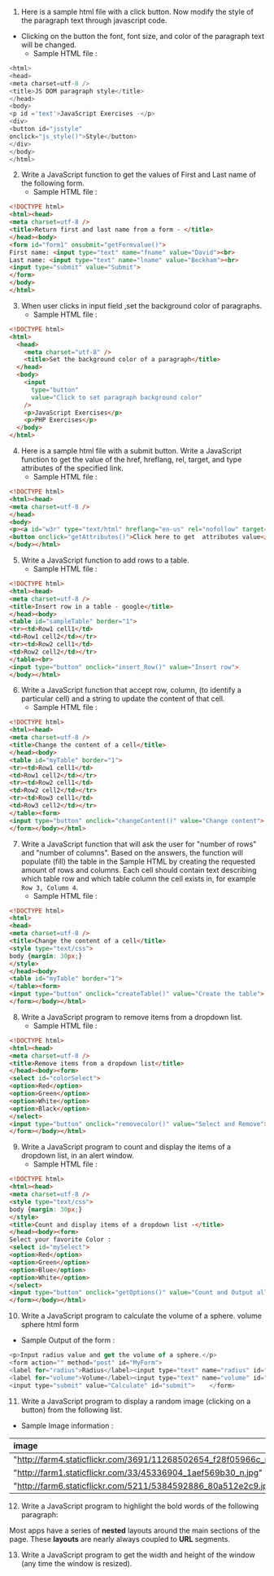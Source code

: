 1. Here is a sample html file with a click button. Now modify the style of the paragraph text through javascript code.

* Clicking on the button the font, font size, and color of the paragraph text will be changed.
  - Sample HTML file :

```js <!DOCTYPE html>
<html>
<head>
<meta charset=utf-8 />
<title>JS DOM paragraph style</title>
</head> 
<body>
<p id ='text'>JavaScript Exercises -</p> 
<div>
<button id="jsstyle"
onclick="js_style()">Style</button>
</div>
</body>
</html> 
```

2. Write a JavaScript function to get the values of First and Last name of the following form.
   - Sample HTML file :
```html
<!DOCTYPE html>
<html><head>
<meta charset=utf-8 />
<title>Return first and last name from a form - </title>
</head><body>
<form id="form1" onsubmit="getFormvalue()">
First name: <input type="text" name="fname" value="David"><br>
Last name: <input type="text" name="lname" value="Beckham"><br>
<input type="submit" value="Submit">
</form>
</body>
</html>
```

3. When user clicks in input field ,set the background color of paragraphs.
    - Sample HTML file :

```html 
<!DOCTYPE html>
<html>
  <head>
    <meta charset="utf-8" />
    <title>Set the background color of a paragraph</title>
  </head>
  <body>
    <input
      type="button"
      value="Click to set paragraph background color"
    />
    <p>JavaScript Exercises</p>
    <p>PHP Exercises</p>
  </body>
</html>
``` 

4. Here is a sample html file with a submit button. Write a JavaScript function to get the value of the href, hreflang, rel, target, and type attributes of the specified link.
    - Sample HTML file :
```html
<!DOCTYPE html>
<html><head>
<meta charset=utf-8 />
</head>
<body>
<p><a id="w3r" type="text/html" hreflang="en-us" rel="nofollow" target="_self" href="https://www.google.com/">google</a></p>
<button onclick="getAttributes()">Click here to get  attributes value</button>
</body></html>
```

5. Write a JavaScript function to add rows to a table.
      - Sample HTML file :
```html
<!DOCTYPE html>
<html><head>
<meta charset=utf-8 />
<title>Insert row in a table - google</title>
</head><body>
<table id="sampleTable" border="1">
<tr><td>Row1 cell1</td>
<td>Row1 cell2</td></tr>
<tr><td>Row2 cell1</td>
<td>Row2 cell2</td></tr>
</table><br>
<input type="button" onclick="insert_Row()" value="Insert row"> 
</body></html>
```

6. Write a JavaScript function that accept row, column, (to identify a particular cell) and a string to update the content of that cell.
   - Sample HTML file :
```html
<!DOCTYPE html>
<html><head>
<meta charset=utf-8 />
<title>Change the content of a cell</title>
</head><body>
<table id="myTable" border="1">
<tr><td>Row1 cell1</td>
<td>Row1 cell2</td></tr>
<tr><td>Row2 cell1</td>
<td>Row2 cell2</td></tr>
<tr><td>Row3 cell1</td>
<td>Row3 cell2</td></tr>
</table><form>
<input type="button" onclick="changeContent()" value="Change content">
</form></body></html>
```

7. Write a JavaScript function that will ask the user for "number of rows" and "number of columns". Based on the answers, the function will populate (fill) the table in the Sample HTML by creating the requested amount of rows and columns. Each cell should contain text describing which table row and which table column the cell exists in, for example `Row 3, Column 4`.
   - Sample HTML file :
```html
<!DOCTYPE html>
<html>
<head>
<meta charset=utf-8 />
<title>Change the content of a cell</title>
<style type="text/css">
body {margin: 30px;}
</style>  
</head><body>
<table id="myTable" border="1">
</table><form>
<input type="button" onclick="createTable()" value="Create the table">
</form></body></html>
```

8. Write a JavaScript program to remove items from a dropdown list.
      - Sample HTML file :
```html
<!DOCTYPE html>
<html><head>
<meta charset=utf-8 />
<title>Remove items from a dropdown list</title>
</head><body><form>
<select id="colorSelect">
<option>Red</option>
<option>Green</option>
<option>White</option>
<option>Black</option>
</select>
<input type="button" onclick="removecolor()" value="Select and Remove">
</form></body></html>
```

9. Write a JavaScript program to count and display the items of a dropdown list, in an alert window.
   - Sample HTML file :
```html
<!DOCTYPE html>
<html><head>
<meta charset=utf-8 />
<style type="text/css">
body {margin: 30px;}
</style>   
<title>Count and display items of a dropdown list -</title>
</head><body><form>
Select your favorite Color :
<select id="mySelect">
<option>Red</option>
<option>Green</option>
<option>Blue</option>
<option>White</option>
</select>
<input type="button" onclick="getOptions()" value="Count and Output all items">
</form></body></html>
``` 

10. Write a JavaScript program to calculate the volume of a sphere.
volume sphere html form
  - Sample Output of the form :
  ```js
  <p>Input radius value and get the volume of a sphere.</p>
<form action="" method="post" id="MyForm">
<label for="radius">Radius</label><input type="text" name="radius" id="radius" required>
<label for="volume">Volume</label><input type="text" name="volume" id="volume">
<input type="submit" value="Calculate" id="submit">    </form>
``` 

11. Write a JavaScript program to display a random image (clicking on a button) from the following list.
  - Sample Image information :

| image   | width     | height     |
| :------------- | :----------: | -----------: |
|   "http://farm4.staticflickr.com/3691/11268502654_f28f05966c_m.jpg"| 240   | 160    |
| "http://farm1.staticflickr.com/33/45336904_1aef569b30_n.jpg"   | 320 | 195| |
| "http://farm6.staticflickr.com/5211/5384592886_80a512e2c9.jpg"   | 500 | 343|

12. Write a JavaScript program to highlight the bold words of the following paragraph:
    
Most apps have a series of **nested** layouts around the main sections of the page. These **layouts** are nearly always coupled to **URL** segments.
    

13. Write a JavaScript program to get the width and height of the window (any time the window is resized).
